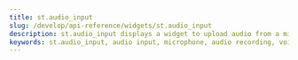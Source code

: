 ```yaml
---
title: st.audio_input
slug: /develop/api-reference/widgets/st.audio_input
description: st.audio_input displays a widget to upload audio from a microphone.
keywords: st.audio_input, audio input, microphone, audio recording, voice input, audio upload, record audio, microphone widget, audio capture
---
```


<Autofunction function="streamlit.audio_input" oldName="streamlit.experimental_audio_input" />

